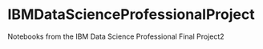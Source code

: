 # IBMDataScienceProfessionalProject
Notebooks from the IBM Data Science Professional Final Project2

